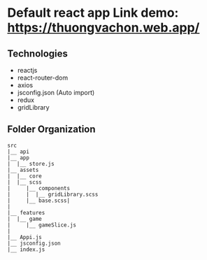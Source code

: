 # Default react app Link demo: https://thuongvachon.web.app/

## Technologies

- reactjs
- react-router-dom
- axios
- jsconfig.json (Auto import)
- redux
- gridLibrary

## Folder Organization

```
src
|__ api
|__ app
|  |__ store.js
|__ assets
|  |__ core
|  |__ scss
|     |__ components
|     |  |__ gridLibrary.scss
|     |__ base.scss|
|
|__ features
|  |__ game
|     |__ gameSlice.js
|
|__ Appi.js
|__ jsconfig.json
|__ index.js
```
